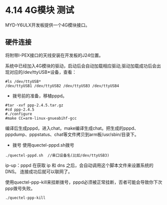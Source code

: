 # 4.14 4G模块 测试


MYD-Y6ULX开发板提供一个4G模块接口。

## 硬件连接

将附带I-PEX接口的天线安装在开发板的J24位置。


系统中已经加入4G模块的驱动，启动后会自动加载相应驱动,驱动加载成功后会出现对应的/dev/ttyUSB*设备，查看：
```
#ls /dev/ttyUSB*
/dev/ttyUSB1 /dev/ttyUSB2 /dev/ttyUSB3 /dev/ttyUSB4
```
* 拨号前的准备，移植pppd。

```
#tar -xvf ppp-2.4.5.tar.gz
#cd ppp-2.4.5
#./configure
#make CC=arm-linux-gnueabihf-gcc
```
编译后生成pppd，进入chat，make编译生成chat。把生成的pppd、pppdump、pppstatus、chat等文件拷贝到arm板/usr/sbin/目录下。

* 拨号
使用quectel-pppd.sh拨号
```
./quectel-pppd.sh  //串口设备名(比如/dev/ttyUSB3) 
```
ip-up：pppd 在获取 ip 和 dns 之后，会自动调用这个脚本文件来设置系统的 DNS。
连接成功后就可以联网了。

使用quectel-ppp-kill来挂断拨号，pppd必须被正常挂断，否者可能会导致你下次ppp拨号失败。
```
./quectel-ppp-kill
```
